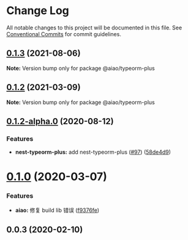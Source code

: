 # Change Log

All notable changes to this project will be documented in this file. See [Conventional Commits](https://conventionalcommits.org) for commit guidelines.

## [0.1.3](https://github.com/aiao-io/aiao/compare/@aiao/typeorm-plus@0.1.2-alpha.0...@aiao/typeorm-plus@0.1.3) (2021-08-06)

**Note:** Version bump only for package @aiao/typeorm-plus





## [0.1.2](https://github.com/aiao-io/aiao/compare/@aiao/typeorm-plus@0.1.2-alpha.0...@aiao/typeorm-plus@0.1.2) (2021-03-09)

**Note:** Version bump only for package @aiao/typeorm-plus

## [0.1.2-alpha.0](https://github.com/aiao-io/aiao/compare/@aiao/typeorm-plus@0.1.0...@aiao/typeorm-plus@0.1.2-alpha.0) (2020-08-12)

### Features

- **nest-typeorm-plus:** add nest-typeorm-plus ([#97](https://github.com/aiao-io/aiao/issues/97)) ([58de4d9](https://github.com/aiao-io/aiao/commit/58de4d9f6595824d86f59d4018ea4065c84f58fa))

# [0.1.0](https://github.com/aiao-io/aiao/compare/@aiao/typeorm-plus@0.0.3...@aiao/typeorm-plus@0.1.0) (2020-03-07)

### Features

- **aiao:** 修复 build lib 错误 ([f9376fe](https://github.com/aiao-io/aiao/commit/f9376fe1a4823cf18965187a50bc8eaad16eadfd))

## 0.0.3 (2020-02-10)
